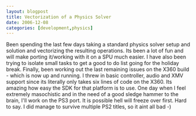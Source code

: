 ```yaml
---
layout: blogpost
title: Vectorization of a Physics Solver
date: 2006-12-08
categories: [development,physics]
---
```

Been spending the last few days taking a standard physics solver setup and solution and vectorizing the resulting operations. Its been a lot of fun and will make porting it/working with it on a SPU much easier. I have also been trying to isolate small tasks to get a good to do list going for the holiday break. Finally, been working out the last remaining issues on the X360 build - which is now up and running. I threw in basic controller, audio and XMV support since its literally only takes six lines of code on the X360. Its amazing how easy the SDK for that platform is to use. One day when I feel extremely masochistic and in the need of a good sledge hammer to the brain, I'll work on the PS3 port. It is possible hell will freeze over first. Hard to say. I did manage to survive multiple PS2 titles, so it aint all bad -)
